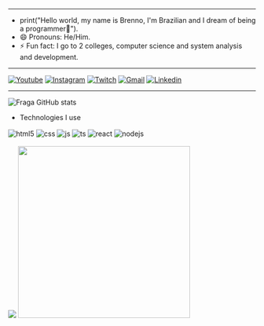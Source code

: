 ------------------------------------------------
- print("Hello world, my name is Brenno, I'm Brazilian
and I dream of being a programmer👋").
- 😄 Pronouns: He/Him.
- ⚡ Fun fact: I go to 2 colleges, computer science
and system analysis and development.
-----------------------------------------------------
[![Youtube](https://img.shields.io/badge/YouTube-FF0000?style=for-the-badge&logo=youtube&logoColor=white)](https://www.youtube.com/channel/UC9N345JaTFE5-VnhsQYKifg)
[![Instagram](https://img.shields.io/badge/Instagram-E4405F?style=for-the-badge&logo=instagram&logoColor=white)](https://www.instagram.com/brnn_mrtns/)
[![Twitch](https://img.shields.io/badge/Twitch-9146FF?style=for-the-badge&logo=twitch&logoColor=white)](https://www.twitch.tv/Hiutsu)
[![Gmail](https://img.shields.io/badge/Gmail-D14836?style=for-the-badge&logo=gmail&logoColor=white)](https://mail.google.com/mail/u/0/#inbox?compose=DmwnWrRvwMBbCKKFKLLBzfPswNHdjdXWfTGnGRVHzsFmKBDwXlDdnxbqxgtGLhxKwMPXRJTsfrFg)
[![Linkedin](https://img.shields.io/badge/LinkedIn-0077B5?style=for-the-badge&logo=linkedin&logoColor=white)](https://www.linkedin.com/in/brenno-alcântara-pereira-5220b4182/)
- ---------------------------------------------------
![Fraga GitHub stats](https://github-readme-stats.vercel.app/api?username=devfraga&show_icons=true&theme=dracula&count_private=true)
- Technologies I use

<div style="display: inline_block">
  <img align="center" alt="html5" src="https://img.shields.io/badge/HTML5-E34F26?style=for-the-badge&logo=html5&logoColor=white" />
  <img align="center" alt="css" src="https://img.shields.io/badge/CSS3-1572B6?style=for-the-badge&logo=css3&logoColor=white" />
  <img align="center" alt="js" src="https://img.shields.io/badge/JavaScript-F7DF1E?style=for-the-badge&logo=javascript&logoColor=black" />
  <img align="center" alt="ts" src="https://img.shields.io/badge/TypeScript-007ACC?style=for-the-badge&logo=typescript&logoColor=white" />
  <img align="center" alt="react" src="https://img.shields.io/badge/React-20232A?style=for-the-badge&logo=react&logoColor=61DAFB" />
  <img align="center" alt="nodejs" src="https://img.shields.io/badge/Node.js-43853D?style=for-the-badge&logo=node.js&logoColor=white" />
</div><br/>


  </picture>
    <picture>
    <source
      srcset="https://github-readme-stats.vercel.app/api/top-langs/?username=HiuTsu&layout=compact&theme=merko&"
      media="(prefers-color-scheme: dark)"
  />
  <source
    srcset=https://github-readme-stats.vercel.app/api/top-langs/?username=HiuTsu&layout=compact&show_icons=true"
    media="(prefers-color-scheme: light), (prefers-color-scheme: no-preference)"
  />
  <img src="https://github-readme-stats.vercel.app/api?username=HiuTsu&show_icons=true" />
     <img height=350  src="https://github-readme-stats.vercel.app/api?username=HiuTsu" />


